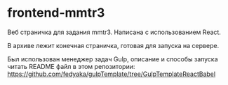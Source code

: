 # frontend-mmtr3
Веб страничка для задания mmtr3.
Написана с использованием React.

В архиве лежит конечная страничка, готовая для запуска на сервере.

Был использован менеджер задач Gulp, описание
и способы запуска читать README файл в этом репозитории:
https://github.com/fedyaka/gulpTemplate/tree/GulpTemplateReactBabel

